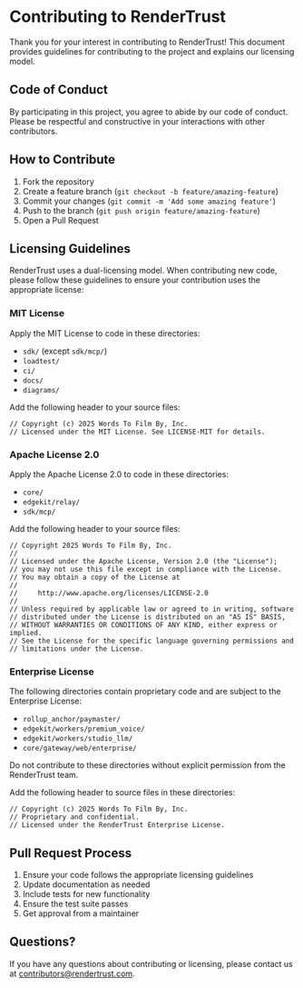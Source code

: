 # Contributing to RenderTrust

Thank you for your interest in contributing to RenderTrust! This document provides guidelines for contributing to the project and explains our licensing model.

## Code of Conduct

By participating in this project, you agree to abide by our code of conduct. Please be respectful and constructive in your interactions with other contributors.

## How to Contribute

1. Fork the repository
2. Create a feature branch (`git checkout -b feature/amazing-feature`)
3. Commit your changes (`git commit -m 'Add some amazing feature'`)
4. Push to the branch (`git push origin feature/amazing-feature`)
5. Open a Pull Request

## Licensing Guidelines

RenderTrust uses a dual-licensing model. When contributing new code, please follow these guidelines to ensure your contribution uses the appropriate license:

### MIT License

Apply the MIT License to code in these directories:
- `sdk/` (except `sdk/mcp/`)
- `loadtest/`
- `ci/`
- `docs/`
- `diagrams/`

Add the following header to your source files:

```
// Copyright (c) 2025 Words To Film By, Inc.
// Licensed under the MIT License. See LICENSE-MIT for details.
```

### Apache License 2.0

Apply the Apache License 2.0 to code in these directories:
- `core/`
- `edgekit/relay/`
- `sdk/mcp/`

Add the following header to your source files:

```
// Copyright 2025 Words To Film By, Inc.
//
// Licensed under the Apache License, Version 2.0 (the "License");
// you may not use this file except in compliance with the License.
// You may obtain a copy of the License at
//
//     http://www.apache.org/licenses/LICENSE-2.0
//
// Unless required by applicable law or agreed to in writing, software
// distributed under the License is distributed on an "AS IS" BASIS,
// WITHOUT WARRANTIES OR CONDITIONS OF ANY KIND, either express or implied.
// See the License for the specific language governing permissions and
// limitations under the License.
```

### Enterprise License

The following directories contain proprietary code and are subject to the Enterprise License:
- `rollup_anchor/paymaster/`
- `edgekit/workers/premium_voice/`
- `edgekit/workers/studio_llm/`
- `core/gateway/web/enterprise/`

Do not contribute to these directories without explicit permission from the RenderTrust team.

Add the following header to source files in these directories:

```
// Copyright (c) 2025 Words To Film By, Inc.
// Proprietary and confidential.
// Licensed under the RenderTrust Enterprise License.
```

## Pull Request Process

1. Ensure your code follows the appropriate licensing guidelines
2. Update documentation as needed
3. Include tests for new functionality
4. Ensure the test suite passes
5. Get approval from a maintainer

## Questions?

If you have any questions about contributing or licensing, please contact us at contributors@rendertrust.com.
